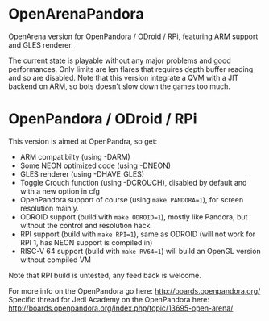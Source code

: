 OpenArenaPandora
================

OpenArena version for OpenPandora / ODroid / RPi, featuring ARM support and GLES renderer.

The current state is playable without any major problems and good performances. 
Only limits are len flares that requires depth buffer reading and so are disabled.
Note that this version integrate a QVM with a JIT backend on ARM, so bots doesn't slow down the games too much.

OpenPandora / ODroid / RPi
===========

This version is aimed at OpenPandra, so get:
 * ARM compatibilty (using -DARM)
 * Some NEON optimized code (using -DNEON)
 * GLES renderer (using -DHAVE_GLES)
 * Toggle Crouch function (using -DCROUCH), disabled by default and with a new option in cfg
 * OpenPandora support of course (using `make PANDORA=1`), for screen resolution mainly.
 * ODROID support (build with `make ODROID=1`), mostly like Pandora, but without the control and resolution hack
 * RPI support (build with `make RPI=1`), same as ODROID (will not work for RPI 1, has NEON support is compiled in)
 * RISC-V 64 support (build with `make RV64=1`) will build an OpenGL version without compiled VM

Note that RPI build is untested, any feed back is welcome.

For more info on the OpenPandora go here: http://boards.openpandora.org/
Specific thread for Jedi Academy on the OpenPandora here: http://boards.openpandora.org/index.php/topic/13695-open-arena/

